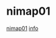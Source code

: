 # nimap01

[nimap01](mimap01-b7g7e5dsa2g3d6gq.northcentralus-01.azurewebsites.net)
[info](mimap01-b7g7e5dsa2g3d6gq.northcentralus-01.azurewebsites.net/info.php)
